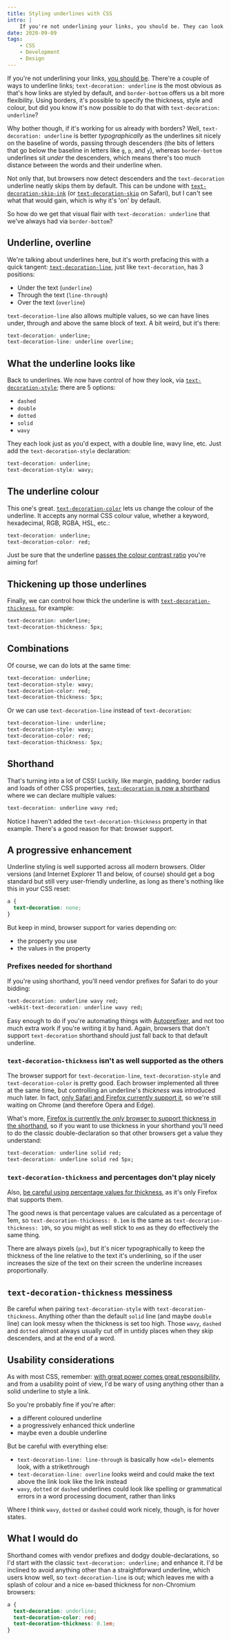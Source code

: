 ```yaml
---
title: Styling underlines with CSS
intro: |
    If you're not underlining your links, you should be. They can look a bit boring, but did you know that CSS now allows us to style them?
date: 2020-09-09
tags:
    - CSS
    - Development
    - Design
---
```



If you're not underlining your links, [you should be](/blog/why-you-should-almost-always-underline-your-links). There're a couple of ways to underline links; `text-decoration: underline` is the most obvious as that's how links are styled by default, and `border-bottom` offers us a bit more flexibility. Using borders, it's possible to specify the thickness, style and colour, but did you know it's now possible to do that with `text-decoration: underline`?

Why bother though, if it's working for us already with borders? Well, `text-decoration: underline` is better *typographically* as the underlines sit nicely on the baseline of words, passing through descenders (the bits of letters that go below the baseline in letters like `g`, `p`, and `y`), whereas `border-bottom` underlines sit *under* the descenders, which means there's too much distance between the words and their underline when.

Not only that, but browsers now detect descenders and the `text-decoration` underline neatly skips them by default. This can be undone with [`text-decoration-skip-ink`](https://developer.mozilla.org/en-US/docs/Web/CSS/text-decoration-skip-ink) (or [`text-decoration-skip`](https://developer.mozilla.org/en-US/docs/Web/CSS/text-decoration-skip) on Safari), but I can't see what that would gain, which is why it's 'on' by default.

So how do we get that visual flair with `text-decoration: underline` that we've always had via `border-bottom`?


## Underline, overline

We're talking about underlines here, but it's worth prefacing this with a quick tangent: [`text-decoration-line`](https://developer.mozilla.org/en-US/docs/Web/CSS/text-decoration-line), just like  `text-decoration`, has 3 positions:

- Under the text (`underline`)
- Through the text (`line-through`)
- Over the text (`overline`)

`text-decoration-line` also allows multiple values, so we can have lines under, through and above the same block of text. A bit weird, but it's there:

```css
text-decoration: underline;
text-decoration-line: underline overline;
```


## What the underline looks like

Back to underlines. We now have control of how they look, via [`text-decoration-style`](https://developer.mozilla.org/en-US/docs/Web/CSS/text-decoration-style); there are 5 options:

- `dashed`
- `double`
- `dotted`
- `solid`
- `wavy`

They each look just as you'd expect, with a double line, wavy line, etc. Just add the `text-decoration-style` declaration:

```css
text-decoration: underline;
text-decoration-style: wavy;
```


## The underline colour

This one's great. [`text-decoration-color`](https://developer.mozilla.org/en-US/docs/Web/CSS/text-decoration-color) lets us change the colour of the underline. It accepts any normal CSS colour value, whether a keyword, hexadecimal, RGB, RGBA, HSL, etc.:

```css
text-decoration: underline;
text-decoration-color: red;
```

Just be sure that the underline [passes the colour contrast ratio](https://webaim.org/resources/contrastchecker/) you're aiming for!


## Thickening up those underlines

Finally, we can control how thick the underline is with [`text-decoration-thickness`](https://developer.mozilla.org/en-US/docs/Web/CSS/text-decoration-thickness), for example:

```css
text-decoration: underline;
text-decoration-thickness: 5px;
```


## Combinations

Of course, we can do lots at the same time:

```css
text-decoration: underline;
text-decoration-style: wavy;
text-decoration-color: red;
text-decoration-thickness: 5px;
```

Or we can use `text-decoration-line` instead of `text-decoration`:

```css
text-decoration-line: underline;
text-decoration-style: wavy;
text-decoration-color: red;
text-decoration-thickness: 5px;
```


## Shorthand

That's turning into a lot of CSS! Luckily, like margin, padding, border radius and loads of other CSS properties, [`text-decoration` is now a shorthand](https://caniuse.com/#feat=mdn-css_properties_text-decoration_shorthand) where we can declare multiple values:

```css
text-decoration: underline wavy red;
```

Notice I haven't added the `text-decoration-thickness` property in that example. There's a good reason for that: browser support.


## A progressive enhancement

Underline styling is well supported across all modern browsers. Older versions (and Internet Explorer 11 and below, of course) should get a bog standard but still very user-friendly underline, as long as there's nothing like this in your CSS reset:

```css
a {
  text-decoration: none;
}
```

But keep in mind, browser support for varies depending on:

- the property you use
- the values in the property

### Prefixes needed for shorthand

If you're using shorthand, you'll need vendor prefixes for Safari to do your bidding:

```css
text-decoration: underline wavy red;
-webkit-text-decoration: underline wavy red;
```

Easy enough to do if you're automating things with [Autoprefixer](https://github.com/postcss/autoprefixer), and not too much extra work if you're writing it by hand. Again, browsers that don't support `text-decoration` shorthand should just fall back to that default underline.

### `text-decoration-thickness` isn't as well supported as the others

The browser support for `text-decoration-line`, `text-decoration-style` and `text-decoration-color` is pretty good. Each browser implemented all three at the same time, but controlling an underline's *thickness* was introduced much later. In fact, [only Safari and Firefox currently support it](https://caniuse.com/#search=text-decoration-thickness), so we're still waiting on Chrome (and therefore Opera and Edge).

What's more, [Firefox is currently the *only* browser to support thickness in the shorthand](https://caniuse.com/#feat=mdn-css_properties_text-decoration_text-decoration-thickness), so if you want to use thickness in your shorthand you'll need to do the classic double-declaration so that other browsers get a value they understand:

```css
text-decoration: underline solid red;
text-decoration: underline solid red 5px;
```

### `text-decoration-thickness` and percentages don't play nicely

Also, [be careful using percentage values for thickness](https://caniuse.com/#feat=mdn-css_properties_text-decoration-thickness_percentage), as it's only Firefox that supports them.

The good news is that percentage values are calculated as a percentage of 1em, so `text-decoration-thickness: 0.1em` is the same as `text-decoration-thickness: 10%`, so you might as well stick to `em`s as they do effectively the same thing.

There are always pixels (`px`), but it's nicer typographically to keep the thickness of the line relative to the text it's underlining, so if the user increases the size of the text on their screen the underline increases proportionally.


## `text-decoration-thickness` messiness

Be careful when pairing `text-decoration-style` with `text-decoration-thickness`. Anything other than the default `solid` line (and maybe `double` line) can look messy when the thickness is set too high. Those `wavy`, `dashed` and `dotted` almost always usually cut off in untidy places when they skip descenders, and at the end of a word.


## Usability considerations

As with most CSS, remember: [with great power comes great responsibility](https://en.wikipedia.org/wiki/With_great_power_comes_great_responsibility), and from a usability point of view, I'd be wary of using anything other than a solid underline to style a link.

So you're probably fine if you're after:

- a different coloured underline
- a progressively enhanced thick underline
- maybe even a double underline

But be careful with everything else:

- `text-decoration-line: line-through` is basically how `<del>` elements look, with a strikethrough
- `text-decoration-line: overline` looks weird and could make the text above the link look like the link instead
- `wavy`, `dotted` or `dashed` underlines could look like spelling or grammatical errors in a word processing document, rather than links

Where I think `wavy`, `dotted` or `dashed` could work nicely, though, is for hover states.


## What I would do

Shorthand comes with vendor prefixes and dodgy double-declarations, so I'd start with the classic `text-decoration: underline;` and enhance it. I'd be inclined to avoid anything other than a straightforward underline, which users know well, so `text-decoration-line` is out; which leaves me with a splash of colour and a nice `em`-based thickness for non-Chromium browsers:

```css
a {
  text-decoration: underline;
  text-decoration-color: red;
  text-decoration-thickness: 0.1em;
}
```
